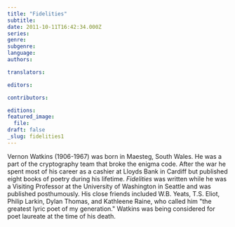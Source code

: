 ```yaml
---
title: "Fidelities"
subtitle:
date: 2011-10-11T16:42:34.000Z
series:
genre:
subgenre:
language:
authors:

translators:

editors:

contributors:

editions:
featured_image:
  file:
draft: false
_slug: fidelities1
---
```


Vernon Watkins (1906-1967) was born in Maesteg, South Wales. He was a part of the cryptography team that broke the enigma code. After the war he spent most of his career as a cashier at Lloyds Bank in Cardiff but published eight books of poetry during his lifetime. _Fidelities_ was written while he was a Visiting Professor at the University of Washington in Seattle and was published posthumously. His close friends included W.B. Yeats, T.S. Eliot, Philip Larkin, Dylan Thomas, and Kathleene Raine, who called him "the greatest lyric poet of my generation." Watkins was being considered for poet laureate at the time of his death.

